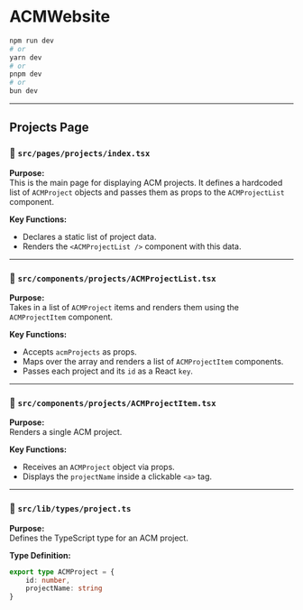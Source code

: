 # ACMWebsite

```bash
npm run dev
# or
yarn dev
# or
pnpm dev
# or
bun dev
```

---
## Projects Page

### 📁 `src/pages/projects/index.tsx`

**Purpose:**  
This is the main page for displaying ACM projects. It defines a hardcoded list of `ACMProject` objects and passes them as props to the `ACMProjectList` component.

**Key Functions:**
- Declares a static list of project data.
- Renders the `<ACMProjectList />` component with this data.

---

### 📁 `src/components/projects/ACMProjectList.tsx`

**Purpose:**  
Takes in a list of `ACMProject` items and renders them using the `ACMProjectItem` component.

**Key Functions:**
- Accepts `acmProjects` as props.
- Maps over the array and renders a list of `ACMProjectItem` components.
- Passes each project and its `id` as a React `key`.

---

### 📁 `src/components/projects/ACMProjectItem.tsx`

**Purpose:**  
Renders a single ACM project.

**Key Functions:**
- Receives an `ACMProject` object via props.
- Displays the `projectName` inside a clickable `<a>` tag.

---

### 📁 `src/lib/types/project.ts`

**Purpose:**  
Defines the TypeScript type for an ACM project.

**Type Definition:**
```ts
export type ACMProject = {
    id: number,
    projectName: string
}